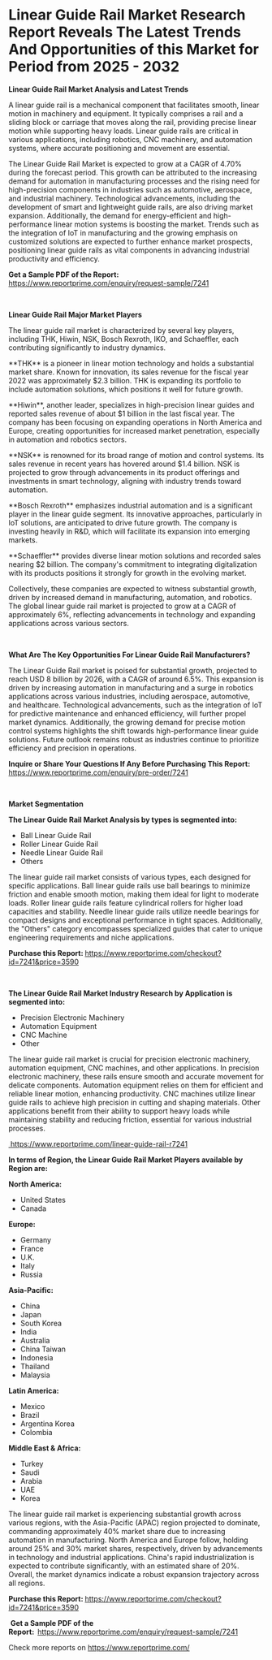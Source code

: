 <p><h1>Linear Guide Rail Market Research Report Reveals The Latest Trends And Opportunities of this Market for Period from 2025 - 2032</h1></p><p><strong>Linear Guide Rail Market Analysis and Latest Trends</strong></p>
<p><p>A linear guide rail is a mechanical component that facilitates smooth, linear motion in machinery and equipment. It typically comprises a rail and a sliding block or carriage that moves along the rail, providing precise linear motion while supporting heavy loads. Linear guide rails are critical in various applications, including robotics, CNC machinery, and automation systems, where accurate positioning and movement are essential.</p><p>The Linear Guide Rail Market is expected to grow at a CAGR of 4.70% during the forecast period. This growth can be attributed to the increasing demand for automation in manufacturing processes and the rising need for high-precision components in industries such as automotive, aerospace, and industrial machinery. Technological advancements, including the development of smart and lightweight guide rails, are also driving market expansion. Additionally, the demand for energy-efficient and high-performance linear motion systems is boosting the market. Trends such as the integration of IoT in manufacturing and the growing emphasis on customized solutions are expected to further enhance market prospects, positioning linear guide rails as vital components in advancing industrial productivity and efficiency.</p></p>
<p><strong>Get a Sample PDF of the Report:&nbsp;</strong> <a href="https://www.reportprime.com/enquiry/request-sample/7241?utm_campaign=3352&utm_medium=2&utm_source=Github&utm_content=ia&utm_term=19032025&utm_id=linear-guide-rail">https://www.reportprime.com/enquiry/request-sample/7241</a></p>
<p>&nbsp;</p>
<p><strong>Linear Guide Rail Major Market Players</strong></p>
<p><p>The linear guide rail market is characterized by several key players, including THK, Hiwin, NSK, Bosch Rexroth, IKO, and Schaeffler, each contributing significantly to industry dynamics. </p><p>**THK** is a pioneer in linear motion technology and holds a substantial market share. Known for innovation, its sales revenue for the fiscal year 2022 was approximately $2.3 billion. THK is expanding its portfolio to include automation solutions, which positions it well for future growth. </p><p>**Hiwin**, another leader, specializes in high-precision linear guides and reported sales revenue of about $1 billion in the last fiscal year. The company has been focusing on expanding operations in North America and Europe, creating opportunities for increased market penetration, especially in automation and robotics sectors.</p><p>**NSK** is renowned for its broad range of motion and control systems. Its sales revenue in recent years has hovered around $1.4 billion. NSK is projected to grow through advancements in its product offerings and investments in smart technology, aligning with industry trends toward automation.</p><p>**Bosch Rexroth** emphasizes industrial automation and is a significant player in the linear guide segment. Its innovative approaches, particularly in IoT solutions, are anticipated to drive future growth. The company is investing heavily in R&D, which will facilitate its expansion into emerging markets.</p><p>**Schaeffler** provides diverse linear motion solutions and recorded sales nearing $2 billion. The company's commitment to integrating digitalization with its products positions it strongly for growth in the evolving market.</p><p>Collectively, these companies are expected to witness substantial growth, driven by increased demand in manufacturing, automation, and robotics. The global linear guide rail market is projected to grow at a CAGR of approximately 6%, reflecting advancements in technology and expanding applications across various sectors.</p></p>
<p>&nbsp;</p>
<p><strong>What Are The Key Opportunities For Linear Guide Rail Manufacturers?</strong></p>
<p><p>The Linear Guide Rail market is poised for substantial growth, projected to reach USD 8 billion by 2026, with a CAGR of around 6.5%. This expansion is driven by increasing automation in manufacturing and a surge in robotics applications across various industries, including aerospace, automotive, and healthcare. Technological advancements, such as the integration of IoT for predictive maintenance and enhanced efficiency, will further propel market dynamics. Additionally, the growing demand for precise motion control systems highlights the shift towards high-performance linear guide solutions. Future outlook remains robust as industries continue to prioritize efficiency and precision in operations.</p></p>
<p><strong>Inquire or Share Your Questions If Any Before Purchasing This Report:</strong> <a href="https://www.reportprime.com/enquiry/pre-order/7241?utm_campaign=3352&utm_medium=2&utm_source=Github&utm_content=ia&utm_term=19032025&utm_id=linear-guide-rail">https://www.reportprime.com/enquiry/pre-order/7241</a></p>
<p>&nbsp;</p>
<p><strong>Market Segmentation</strong></p>
<p><strong>The Linear Guide Rail Market Analysis by types is segmented into:</strong></p>
<p><ul><li>Ball Linear Guide Rail</li><li>Roller Linear Guide Rail</li><li>Needle Linear Guide Rail</li><li>Others</li></ul></p>
<p><p>The linear guide rail market consists of various types, each designed for specific applications. Ball linear guide rails use ball bearings to minimize friction and enable smooth motion, making them ideal for light to moderate loads. Roller linear guide rails feature cylindrical rollers for higher load capacities and stability. Needle linear guide rails utilize needle bearings for compact designs and exceptional performance in tight spaces. Additionally, the "Others" category encompasses specialized guides that cater to unique engineering requirements and niche applications.</p></p>
<p><strong>Purchase this Report:&nbsp;</strong><a href="https://www.reportprime.com/checkout?id=7241&price=3590&utm_campaign=3352&utm_medium=2&utm_source=Github&utm_content=ia&utm_term=19032025&utm_id=linear-guide-rail">https://www.reportprime.com/checkout?id=7241&price=3590</a></p>
<p>&nbsp;</p>
<p><strong>The Linear Guide Rail Market Industry Research by Application is segmented into:</strong></p>
<p><ul><li>Precision Electronic Machinery</li><li>Automation Equipment</li><li>CNC Machine</li><li>Other</li></ul></p>
<p><p>The linear guide rail market is crucial for precision electronic machinery, automation equipment, CNC machines, and other applications. In precision electronic machinery, these rails ensure smooth and accurate movement for delicate components. Automation equipment relies on them for efficient and reliable linear motion, enhancing productivity. CNC machines utilize linear guide rails to achieve high precision in cutting and shaping materials. Other applications benefit from their ability to support heavy loads while maintaining stability and reducing friction, essential for various industrial processes.</p></p>
<p><a href="https://www.reportprime.com/linear-guide-rail-r7241?utm_campaign=3352&utm_medium=2&utm_source=Github&utm_content=ia&utm_term=19032025&utm_id=linear-guide-rail">&nbsp;https://www.reportprime.com/linear-guide-rail-r7241</a></p>
<p><strong>In terms of Region, the Linear Guide Rail Market Players available by Region are:</strong></p>
<p>
    <p> <strong> North America: </strong>
        <ul>
            <li>United States</li>
            <li>Canada</li>
        </ul>
        </p> 
    <p> <strong> Europe: </strong>
        <ul>
            <li>Germany</li>
            <li>France</li>
            <li>U.K.</li>
            <li>Italy</li>
            <li>Russia</li>
        </ul>
        </p> 
    <p> <strong> Asia-Pacific: </strong>
        <ul>
            <li>China</li>
            <li>Japan</li>
            <li>South Korea</li>
            <li>India</li>
            <li>Australia</li>
            <li>China Taiwan</li>
            <li>Indonesia</li>
            <li>Thailand</li>
            <li>Malaysia</li>
        </ul>
        </p> 
    <p> <strong> Latin America: </strong>
        <ul>
            <li>Mexico</li>
            <li>Brazil</li>
            <li>Argentina Korea</li>
            <li>Colombia</li>
        </ul>
        </p> 
    <p> <strong> Middle East & Africa: </strong>
        <ul>
            <li>Turkey</li>
            <li>Saudi</li>
            <li>Arabia</li>
            <li>UAE</li>
            <li>Korea</li>
        </ul>
    </p>
    </p>
<p><p>The linear guide rail market is experiencing substantial growth across various regions, with the Asia-Pacific (APAC) region projected to dominate, commanding approximately 40% market share due to increasing automation in manufacturing. North America and Europe follow, holding around 25% and 30% market shares, respectively, driven by advancements in technology and industrial applications. China's rapid industrialization is expected to contribute significantly, with an estimated share of 20%. Overall, the market dynamics indicate a robust expansion trajectory across all regions.</p></p>
<p><strong>Purchase this Report: </strong><a href="https://www.reportprime.com/checkout?id=7241&price=3590&utm_campaign=3352&utm_medium=2&utm_source=Github&utm_content=ia&utm_term=19032025&utm_id=linear-guide-rail">https://www.reportprime.com/checkout?id=7241&price=3590</a></p>
<p>&nbsp;<strong>Get a Sample PDF of the Report:&nbsp;&nbsp;</strong><a href="https://www.reportprime.com/enquiry/request-sample/7241?utm_campaign=3352&utm_medium=2&utm_source=Github&utm_content=ia&utm_term=19032025&utm_id=linear-guide-rail">https://www.reportprime.com/enquiry/request-sample/7241</a></p>
<p><strong></strong></p>
<p>Check more reports on <a href="https://www.reportprime.com/?utm_campaign=3352&utm_medium=2&utm_source=Github&utm_content=ia&utm_term=19032025&utm_id=linear-guide-rail">https://www.reportprime.com/</a></p>